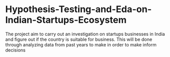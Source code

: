 # Hypothesis-Testing-and-Eda-on-Indian-Startups-Ecosystem
The project aim to carry out an investigation on  startups businesses in India and figure out if the country is suitable for business. This will be done through analyzing data from past years to make in order to make inform decisions

